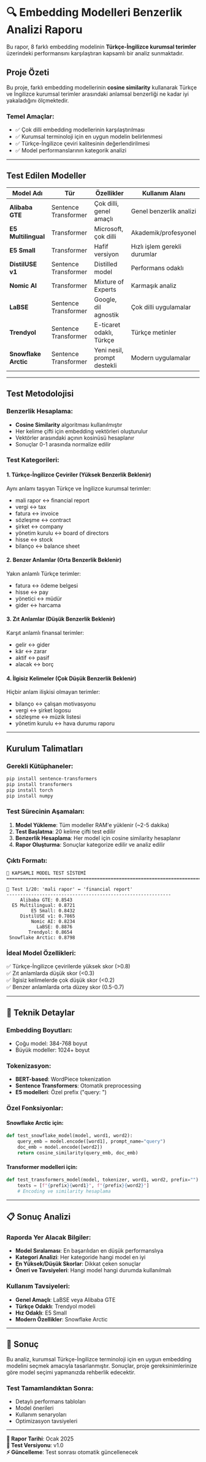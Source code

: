 # 🔍 Embedding Modelleri Benzerlik Analizi Raporu

Bu rapor, 8 farklı embedding modelinin **Türkçe-İngilizce kurumsal terimler** üzerindeki performansını karşılaştıran kapsamlı bir analiz sunmaktadır.

##  Proje Özeti

Bu proje, farklı embedding modellerinin **cosine similarity** kullanarak Türkçe ve İngilizce kurumsal terimler arasındaki anlamsal benzerliği ne kadar iyi yakaladığını ölçmektedir.

### Temel Amaçlar:
- ✅ Çok dilli embedding modellerinin karşılaştırılması
- ✅ Kurumsal terminoloji için en uygun modelin belirlenmesi
- ✅ Türkçe-İngilizce çeviri kalitesinin değerlendirilmesi
- ✅ Model performanslarının kategorik analizi

---

##  Test Edilen Modeller

| Model Adı | Tür | Özellikler | Kullanım Alanı |
|-----------|-----|------------|-----------------|
| **Alibaba GTE** | Sentence Transformer | Çok dilli, genel amaçlı | Genel benzerlik analizi |
| **E5 Multilingual** | Transformer | Microsoft, çok dilli | Akademik/profesyonel |
| **E5 Small** | Transformer | Hafif versiyon | Hızlı işlem gerekli durumlar |
| **DistilUSE v1** | Sentence Transformer | Distilled model | Performans odaklı |
| **Nomic AI** | Transformer | Mixture of Experts | Karmaşık analiz |
| **LaBSE** | Sentence Transformer | Google, dil agnostik | Çok dilli uygulamalar |
| **Trendyol** | Sentence Transformer | E-ticaret odaklı, Türkçe | Türkçe metinler |
| **Snowflake Arctic** | Sentence Transformer | Yeni nesil, prompt destekli | Modern uygulamalar |

---

##  Test Metodolojisi

### Benzerlik Hesaplama:
- **Cosine Similarity** algoritması kullanılmıştır
- Her kelime çifti için embedding vektörleri oluşturulur
- Vektörler arasındaki açının kosinüsü hesaplanır
- Sonuçlar 0-1 arasında normalize edilir

### Test Kategorileri:

#### 1.  Türkçe-İngilizce Çeviriler (Yüksek Benzerlik Beklenir)
Aynı anlamı taşıyan Türkçe ve İngilizce kurumsal terimler:
- mali rapor ↔ financial report
- vergi ↔ tax
- fatura ↔ invoice
- sözleşme ↔ contract
- şirket ↔ company
- yönetim kurulu ↔ board of directors
- hisse ↔ stock
- bilanço ↔ balance sheet

#### 2.  Benzer Anlamlar (Orta Benzerlik Beklenir)
Yakın anlamlı Türkçe terimler:
- fatura ↔ ödeme belgesi
- hisse ↔ pay
- yönetici ↔ müdür
- gider ↔ harcama

#### 3.  Zıt Anlamlar (Düşük Benzerlik Beklenir)
Karşıt anlamlı finansal terimler:
- gelir ↔ gider
- kâr ↔ zarar
- aktif ↔ pasif
- alacak ↔ borç

#### 4.  İlgisiz Kelimeler (Çok Düşük Benzerlik Beklenir)
Hiçbir anlam ilişkisi olmayan terimler:
- bilanço ↔ çalışan motivasyonu
- vergi ↔ şirket logosu
- sözleşme ↔ müzik listesi
- yönetim kurulu ↔ hava durumu raporu

---

##  Kurulum Talimatları

### Gerekli Kütüphaneler:
```bash
pip install sentence-transformers
pip install transformers
pip install torch
pip install numpy
```

### Test Sürecinin Aşamaları:
1. **Model Yükleme**: Tüm modeller RAM'e yüklenir (~2-5 dakika)
2. **Test Başlatma**: 20 kelime çifti test edilir
3. **Benzerlik Hesaplama**: Her model için cosine similarity hesaplanır
4. **Rapor Oluşturma**: Sonuçlar kategorize edilir ve analiz edilir

### Çıktı Formatı:
```
🚀 KAPSAMLI MODEL TEST SİSTEMİ
================================================================================

📍 Test 1/20: 'mali rapor' ↔ 'financial report'
------------------------------------------------------------
     Alibaba GTE: 0.8543
  E5 Multilingual: 0.8721
         E5 Small: 0.8432
     DistilUSE v1: 0.7865
         Nomic AI: 0.8234
           LaBSE: 0.8876
        Trendyol: 0.8654
 Snowflake Arctic: 0.8798
```

### İdeal Model Özellikleri:
✅ Türkçe-İngilizce çevirilerde yüksek skor (>0.8)  
✅ Zıt anlamlarda düşük skor (<0.3)  
✅ İlgisiz kelimelerde çok düşük skor (<0.2)  
✅ Benzer anlamlarda orta düzey skor (0.5-0.7)  

---

## 🔧 Teknik Detaylar

### Embedding Boyutları:
- Çoğu model: 384-768 boyut
- Büyük modeller: 1024+ boyut

### Tokenizasyon:
- **BERT-based**: WordPiece tokenization
- **Sentence Transformers**: Otomatik preprocessing
- **E5 modelleri**: Özel prefix ("query: ")

### Özel Fonksiyonlar:

#### Snowflake Arctic için:
```python
def test_snowflake_model(model, word1, word2):
    query_emb = model.encode([word1], prompt_name="query")
    doc_emb = model.encode([word2])
    return cosine_similarity(query_emb, doc_emb)
```

#### Transformer modelleri için:
```python
def test_transformers_model(model, tokenizer, word1, word2, prefix=""):
    texts = [f"{prefix}{word1}", f"{prefix}{word2}"]
    # Encoding ve similarity hesaplama
```

---

## 📋 Sonuç Analizi

### Raporda Yer Alacak Bilgiler:
- **Model Sıralaması**: En başarılıdan en düşük performanslıya
- **Kategori Analizi**: Her kategoride hangi model en iyi
- **En Yüksek/Düşük Skorlar**: Dikkat çeken sonuçlar
- **Öneri ve Tavsiyeleri**: Hangi model hangi durumda kullanılmalı

### Kullanım Tavsiyeleri:
- **Genel Amaçlı**: LaBSE veya Alibaba GTE
- **Türkçe Odaklı**: Trendyol modeli
- **Hız Odaklı**: E5 Small
- **Modern Özellikler**: Snowflake Arctic

---

## 🎯 Sonuç

Bu analiz, kurumsal Türkçe-İngilizce terminoloji için en uygun embedding modelini seçmek amacıyla tasarlanmıştır. Sonuçlar, proje gereksinimlerinize göre model seçimi yapmanızda rehberlik edecektir.

### Test Tamamlandıktan Sonra:
- Detaylı performans tabloları
- Model önerileri
- Kullanım senaryoları
- Optimizasyon tavsiyeleri

---

**📅 Rapor Tarihi**: Ocak 2025  
**🔬 Test Versiyonu**: v1.0  
**⚡ Güncelleme**: Test sonrası otomatik güncellenecek
